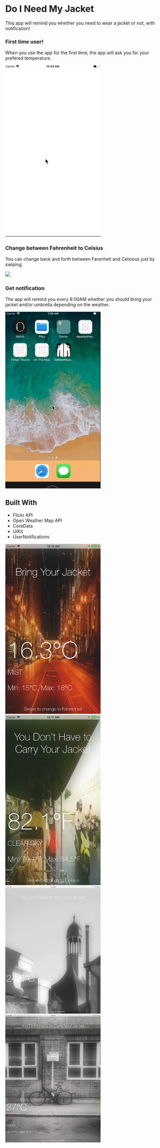 # Do I Need My Jacket

This app will remind you whether you need to wear a jacket or not, with notification!


### First time user!

When you use the app for the first time, the app will ask you for your prefered temperature. 

<img src="https://github.com/leanhduy1998/Do-I-Need-My-Jacket/blob/master/jacket1.mov.gif" width="300">


### Change between Fahrenheit to Celsius

You can change back and forth between Farenheit and Celsious just by swiping.

<img src="https://github.com/leanhduy1998/Do-I-Need-My-Jacket/blob/master/jacket2.mov.gif" width="300">


### Get notification

The app will remind you every 8:00AM whether you should bring your jacket and/or umbrella depending on the weather.

<img src="https://github.com/leanhduy1998/Do-I-Need-My-Jacket/blob/master/jacket3.mov.gif" width="300">


## Built With

* Flickr API
* Open Weather Map API
* CoreData
* UIKit
* UserNotifications

<img src="https://github.com/leanhduy1998/Do-I-Need-My-Jacket/blob/master/Simulator%20Screen%20Shot%20-%20iPhone%208%20Plus%20-%202017-11-24%20at%2000.12.07.png" width="300">

<img src="https://github.com/leanhduy1998/Do-I-Need-My-Jacket/blob/master/Simulator%20Screen%20Shot%20-%20iPhone%208%20Plus%20-%202017-11-24%20at%2000.17.19.png" width="300">

<img src="https://github.com/leanhduy1998/Do-I-Need-My-Jacket/blob/master/Simulator%20Screen%20Shot%20-%20iPad%20Pro%20(12.9-inch)%20-%202017-11-30%20at%2014.03.40.png" width="300">

<img src="https://github.com/leanhduy1998/Do-I-Need-My-Jacket/blob/master/Simulator%20Screen%20Shot%20-%20iPad%20Pro%20(12.9-inch)%20-%202017-11-30%20at%2014.04.14.png" width="300">
